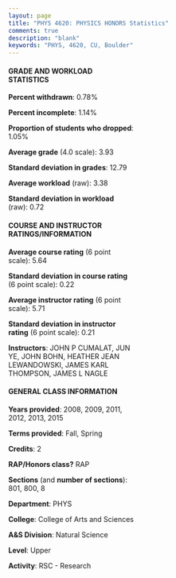 ```yaml
---
layout: page
title: "PHYS 4620: PHYSICS HONORS Statistics"
comments: true
description: "blank"
keywords: "PHYS, 4620, CU, Boulder"
--- 
```

<head>
<script src="https://ajax.googleapis.com/ajax/libs/jquery/2.1.3/jquery.min.js"></script>
<script src="https://dl.dropboxusercontent.com/s/pc42nxpaw1ea4o9/highcharts.js?dl=0"></script>
<!-- <script src="../assets/js/highcharts.js"></script> -->
<style type="text/css">@font-face {
	font-family: "Bebas Neue";
	src: url(https://www.filehosting.org/file/details/544349/BebasNeue%20Regular.otf) format("opentype");
	}
	h1.Bebas { 
		font-family: "Bebas Neue", Verdana, Tahoma;
	}
</style>
</head>
<body>
	<div id="container" style="float: right; width: 45%; height: 88%; margin-left: 2.5%; margin-right: 2.5%;"></div>
	<script language="JavaScript">
		$(document).ready(function() {
		var chart = {type: 'column'};
		var title = {text: 'Grade Distribution'};
		var xAxis = {categories: ['A','B','C','D','F'],crosshair: true};
		var yAxis = {min: 0,title: {text: 'Percentage'}};
		var tooltip = {headerFormat: '<center><b><span style="font-size:20px">{point.key}</span></b></center>',
		               pointFormat: '<td style="padding:0"><b>{point.y:.1f}%</b></td>',
		               footerFormat: '</table>',shared: true,useHTML: true};
		var plotOptions = {column: {pointPadding: 0.0,borderWidth: 0}};  
		var credits = {enabled: false};var series= [{name: 'Percent',data: [97.85,1.08,0.0,0.0,1.08,]}];
		var json = {};
		json.chart = chart;
		json.title = title;
		json.tooltip = tooltip;
		json.xAxis = xAxis;
		json.yAxis = yAxis;  
		json.series = series;
		json.plotOptions = plotOptions;  
		json.credits = credits;
		$('#container').highcharts(json);
	});
	</script>
</body>
			   
#### GRADE AND WORKLOAD STATISTICS

**Percent withdrawn**: 0.78%

**Percent incomplete**: 1.14%

**Proportion of students who dropped**: 1.05%

**Average grade** (4.0 scale): 3.93

**Standard deviation in grades**: 12.79

**Average workload** (raw): 3.38

**Standard deviation in workload** (raw): 0.72

#### COURSE AND INSTRUCTOR RATINGS/INFORMATION

**Average course rating** (6 point scale): 5.64

**Standard deviation in course rating** (6 point scale): 0.22

**Average instructor rating** (6 point scale): 5.71

**Standard deviation in instructor rating** (6 point scale): 0.21

**Instructors**: JOHN P CUMALAT, JUN YE, JOHN BOHN, HEATHER JEAN LEWANDOWSKI, JAMES KARL THOMPSON, JAMES L NAGLE

#### GENERAL CLASS INFORMATION

**Years provided**: 2008, 2009, 2011, 2012, 2013, 2015

**Terms provided**: Fall, Spring

**Credits**: 2

**RAP/Honors class?** RAP

**Sections** (and **number of sections**): 801, 800, 8

**Department**: PHYS

**College**: College of Arts and Sciences

**A&S Division**: Natural Science

**Level**: Upper

**Activity**: RSC - Research